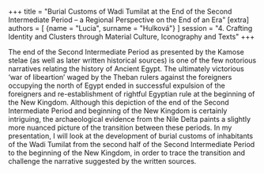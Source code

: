 +++
title = "Burial Customs of Wadi Tumilat at the End of the Second Intermediate Period – a Regional Perspective on the End of an Era"
[extra]
authors = [
    {name = "Lucia", surname = "Hulková"}
]
session = "4. Crafting Identity and Clusters through Material Culture, Iconography and Texts"
+++

The end of the Second Intermediate Period as presented by the Kamose stelae (as well as later written historical sources) is one of the few notorious narratives relating the history of Ancient Egypt. The ultimately victorious ‘war of libeartion’ waged by the Theban rulers against the foreigners occupying the north of Egypt ended in successful expulsion of the foreigners and re-establishment of rightful Egyptian rule at the beginning of the New Kingdom.
Although this depiction of the end of the Second Intermediate Period and beginning of the New Kingdom is certainly intriguing, the archaeological evidence from the Nile Delta paints a slightly more nuanced picture of the transition between these periods. In my presentation, I will look at the development of burial customs of inhabitants of the Wadi Tumilat from the second half of the Second Intermediate Period to the beginning of the New Kingdom, in order to trace the transition and challenge the narrative suggested by the written sources.


